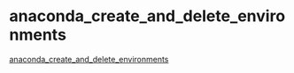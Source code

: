 # anaconda_create_and_delete_environments
[anaconda_create_and_delete_environments](https://aiwithcloud.com/2022/09/14/anaconda_create_and_delete_environments/)